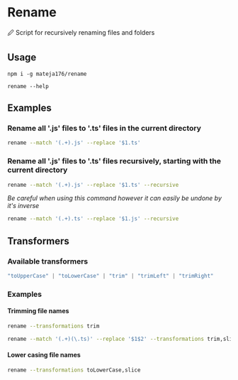# Rename

🖉 Script for recursively renaming files and folders 

## Usage

`npm i -g mateja176/rename`

`rename --help`

## Examples

### Rename all '.js' files to '.ts' files in the current directory

```sh
rename --match '(.+).js' --replace '$1.ts'
```

### Rename all '.js' files to '.ts' files recursively, starting with the current directory

```sh
rename --match '(.+).js' --replace '$1.ts' --recursive
```

*Be careful when using this command however it can easily be undone by it's inverse*

```sh
rename --match '(.+).ts' --replace '$1.js' --recursive
```
## Transformers

### Available transformers

```ts
"toUpperCase" | "toLowerCase" | "trim" | "trimLeft" | "trimRight"
```

### Examples

#### Trimming file names

```sh
rename --transformations trim
```

```sh
rename --match '(.+)(\.ts)' --replace '$1$2' --transformations trim,slice
```

#### Lower casing file names

```sh
rename --transformations toLowerCase,slice
```
